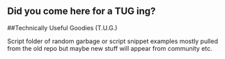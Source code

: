 ## Did you come here for a TUG ing?

##Technically Useful Goodies (T.U.G.)

Script folder of random garbage or script snippet examples mostly pulled from the old repo but maybe new stuff will appear from community etc.